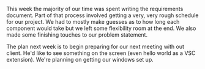 This week the majority of our time was spent writing the requirements document. Part of that process involved getting a very, very rough schedule for our project. We had to mostly make guesses as to how long each component would take but we left some flexibility room at the end. We also made some finishing touches to our problem statement. 

The plan next week is to begin preparing for our next meeting with out client. He'd like to see something on the screen (even hello world as a VSC extension). We're planning on getting our windows set up.